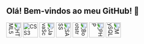 ## Olá! Bem-vindos ao meu GitHub! 👋

<img src="https://cdn.jsdelivr.net/gh/devicons/devicon/icons/html5/html5-original.svg" width="40" height="40" alt="HTML5" style="transform: rotate(90deg);"/>
<img src="https://cdn.jsdelivr.net/gh/devicons/devicon/icons/css3/css3-original.svg" width="40" height="40" alt="CSS3" />
<img src="https://cdn.jsdelivr.net/gh/devicons/devicon/icons/javascript/javascript-original.svg" width="40" height="40" alt="JavaScript" style="transform: rotate(90deg);"/>
<img src="https://cdn.jsdelivr.net/gh/devicons/devicon/icons/sass/sass-original.svg" width="40" height="40" alt="SASS" style="transform: rotate(90deg);"/>
<img src="https://cdn.jsdelivr.net/gh/devicons/devicon/icons/bootstrap/bootstrap-original.svg" width="40" height="40" alt="Bootstrap" style="transform: rotate(90deg);"/>
<img src="https://cdn.jsdelivr.net/gh/devicons/devicon/icons/php/php-original.svg" width="40" height="40" alt="PHP" style="transform: rotate(90deg);"/>
<img src="https://cdn.jsdelivr.net/gh/devicons/devicon/icons/mysql/mysql-original.svg" width="40" height="40" alt="MySQL" style="transform: rotate(90deg);"/>





<!--
**Ghenrique-1/Ghenrique-1** is a ✨ _special_ ✨ repository because its `README.md` (this file) appears on your GitHub profile.

Here are some ideas to get you started:

- 🔭 Studying web development
 ...
- 🌱 I’m currently learning ...
- 👯 I’m looking to collaborate on ...
- 🤔 I’m looking for help with ...
- 💬 Ask me about ...
- 📫 How to reach me: ...
- 😄 Pronouns: ...
- ⚡ Fun fact: ...
-->
